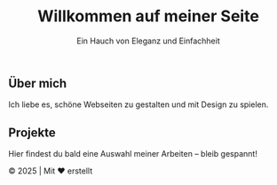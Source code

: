 <!DOCTYPE html>
<html lang="de">
<head>
    <meta charset="UTF-8">
    <meta name="viewport" content="width=device-width, initial-scale=1.0">
    <title>Willkommen</title>
    <link rel="stylesheet" href="style.css">
    <link href="https://fonts.googleapis.com/css2?family=Quicksand:wght@400;600&display=swap" rel="stylesheet">
</head>
<body>
    <div class="container">
        <header>
            <h1>Willkommen auf meiner Seite</h1>
            <p>Ein Hauch von Eleganz und Einfachheit</p>
        </header>
        <main>
            <section class="card">
                <h2>Über mich</h2>
                <p>Ich liebe es, schöne Webseiten zu gestalten und mit Design zu spielen.</p>
            </section>
            <section class="card">
                <h2>Projekte</h2>
                <p>Hier findest du bald eine Auswahl meiner Arbeiten – bleib gespannt!</p>
            </section>
        </main>
        <footer>
            <p>&copy; 2025 | Mit ❤️ erstellt</p>
        </footer>
    </div>
</body>
</html>
